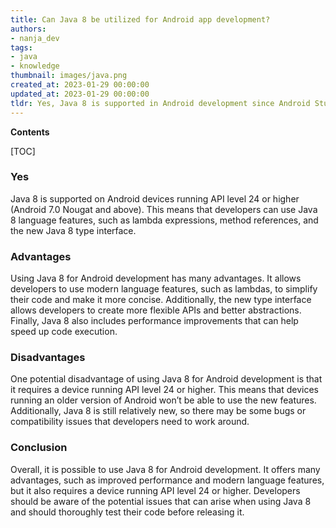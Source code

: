 ```yaml
---
title: Can Java 8 be utilized for Android app development?
authors:
- nanja_dev
tags:
- java
- knowledge
thumbnail: images/java.png
created_at: 2023-01-29 00:00:00
updated_at: 2023-01-29 00:00:00
tldr: Yes, Java 8 is supported in Android development since Android Studio 3.0.
---
```


**Contents**

[TOC]

### Yes

Java 8 is supported on Android devices running API level 24 or higher (Android 7.0 Nougat and above). This means that developers can use Java 8 language features, such as lambda expressions, method references, and the new Java 8 type interface.

### Advantages

Using Java 8 for Android development has many advantages. It allows developers to use modern language features, such as lambdas, to simplify their code and make it more concise. Additionally, the new type interface allows developers to create more flexible APIs and better abstractions. Finally, Java 8 also includes performance improvements that can help speed up code execution.

### Disadvantages

One potential disadvantage of using Java 8 for Android development is that it requires a device running API level 24 or higher. This means that devices running an older version of Android won’t be able to use the new features. Additionally, Java 8 is still relatively new, so there may be some bugs or compatibility issues that developers need to work around.

### Conclusion

Overall, it is possible to use Java 8 for Android development. It offers many advantages, such as improved performance and modern language features, but it also requires a device running API level 24 or higher. Developers should be aware of the potential issues that can arise when using Java 8 and should thoroughly test their code before releasing it.
